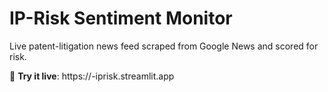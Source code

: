 # IP-Risk Sentiment Monitor
Live patent-litigation news feed scraped from Google News and scored for risk.

🚀  **Try it live**: https://<yourname>-iprisk.streamlit.app
